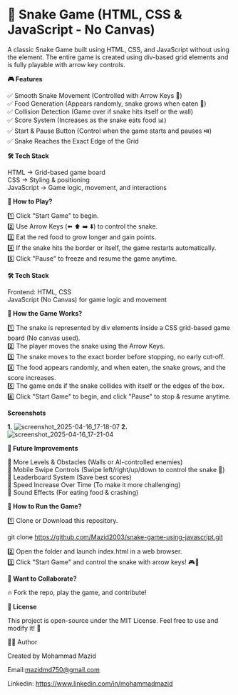 # 🐍 Snake Game (HTML, CSS & JavaScript - No Canvas)

A classic Snake Game built using HTML, CSS, and JavaScript without using the <canvas> element. The entire game is created using div-based grid elements and is fully playable with arrow key controls.

**🎮 Features**

✅ Smooth Snake Movement (Controlled with Arrow Keys 🏹)<br>
✅ Food Generation (Appears randomly, snake grows when eaten 🍎)<br>
✅ Collision Detection (Game over if snake hits itself or the wall)<br>
✅ Score System (Increases as the snake eats food 📊)<br>
✅ Start & Pause Button (Control when the game starts and pauses ⏯️)<br>
✅ Snake Reaches the Exact Edge of the Grid<br>

**🛠 Tech Stack**

HTML → Grid-based game board<br>
CSS → Styling & positioning<br>
JavaScript → Game logic, movement, and interactions<br>

**📌 How to Play?**

1️⃣ Click "Start Game" to begin.<br>
2️⃣ Use Arrow Keys (⬅️ ⬆️ ➡️ ⬇️) to control the snake.<br>
3️⃣ Eat the red food to grow longer and gain points.<br>
4️⃣ If the snake hits the border or itself, the game restarts automatically.<br>
5️⃣ Click "Pause" to freeze and resume the game anytime.<br>

**🛠 Tech Stack**

Frontend: HTML, CSS<br>
JavaScript (No Canvas) for game logic and movement<br>

**🚀 How the Game Works?**

1️⃣ The snake is represented by div elements inside a CSS grid-based game board (No canvas used).<br>
2️⃣ The player moves the snake using the Arrow Keys.<br>
3️⃣ The snake moves to the exact border before stopping, no early cut-off.<br>
4️⃣ The food appears randomly, and when eaten, the snake grows, and the score increases.<br>
5️⃣ The game ends if the snake collides with itself or the edges of the box.<br>
6️⃣ Click "Start Game" to begin, and click "Pause" to stop & resume anytime.<br>

**Screenshots**

**1.**
![screenshot_2025-04-16_17-18-07](https://github.com/user-attachments/assets/49ce1bf9-37c0-4c53-98b5-6593cf329034)
**2.**
![screenshot_2025-04-16_17-21-04](https://github.com/user-attachments/assets/8d54b70b-1c35-4d95-ac53-03830829d6b7)

**🚀 Future Improvements**

🔹 More Levels & Obstacles (Walls or AI-controlled enemies)<br>
🔹 Mobile Swipe Controls (Swipe left/right/up/down to control the snake 📱)<br>
🔹 Leaderboard System (Save best scores)<br>
🔹 Speed Increase Over Time (To make it more challenging)<br>
🔹 Sound Effects (For eating food & crashing)<br>

**📜 How to Run the Game?**

1️⃣ Clone or Download this repository.<br>


git clone  https://github.com/Mazid2003/snake-game-using-javascript.git<br>

2️⃣ Open the folder and launch index.html in a web browser.<br>
3️⃣ Click "Start Game" and control the snake with arrow keys! 🎮🐍<br>


**💬 Want to Collaborate?**

🔥 Fork the repo, play the game, and contribute!<br>

**📜 License**

This project is open-source under the MIT License. Feel free to use and modify it! 🚀

👨‍💻 Author

Created by Mohammad Mazid

Email:mazidmd750@gmail.com

Linkedin: https://www.linkedin.com/in/mohammadmazid
